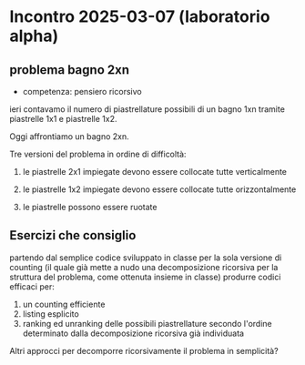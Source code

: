 # Incontro 2025-03-07 (laboratorio alpha)

## problema bagno 2xn

* competenza: pensiero ricorsivo

ieri contavamo il numero di piastrellature possibili di un bagno 1xn tramite piastrelle 1x1 e piastrelle 1x2.

Oggi affrontiamo un bagno 2xn.

Tre versioni del problema in ordine di difficoltà:

1. le piastrelle 2x1 impiegate devono essere collocate tutte verticalmente

2. le piastrelle 1x2 impiegate devono essere collocate tutte orizzontalmente

3. le piastrelle possono essere ruotate


## Esercizi che consiglio
  partendo dal semplice codice sviluppato in classe per la sola versione di counting (il quale già mette a nudo una decomposizione ricorsiva per la struttura del problema, come ottenuta insieme in classe) produrre codici efficaci per:
  1. un counting efficiente
  2. listing esplicito
  3. ranking ed unranking delle possibili piastrellature secondo l'ordine determinato dalla decomposizione ricorsiva già individuata

Altri approcci per decomporre ricorsivamente il problema in semplicità?

